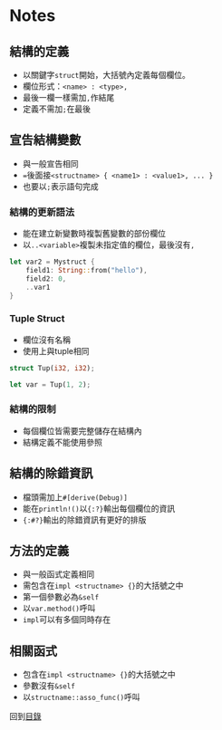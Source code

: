 # Notes

## 結構的定義
- 以關鍵字`struct`開始，大括號內定義每個欄位。
- 欄位形式：`<name> : <type>,`
- 最後一欄一樣需加`,`作結尾
- 定義不需加`;`在最後

## 宣告結構變數
- 與一般宣告相同
- `=`後面接`<structname> { <name1> : <value1>, ... }`
- 也要以`;`表示語句完成

### 結構的更新語法
- 能在建立新變數時複製舊變數的部份欄位
- 以`..<variable>`複製未指定值的欄位，最後沒有`,`
``` rust
let var2 = Mystruct {
    field1: String::from("hello"),
    field2: 0,
    ..var1
}
```

### Tuple Struct
- 欄位沒有名稱
- 使用上與tuple相同
``` rust
struct Tup(i32, i32);

let var = Tup(1, 2);
```

### 結構的限制
- 每個欄位皆需要完整儲存在結構內
- 結構定義不能使用參照

## 結構的除錯資訊
- 檔頭需加上`#[derive(Debug)]`
- 能在`println!()`以`{:?}`輸出每個欄位的資訊
- `{:#?}`輸出的除錯資訊有更好的排版

## 方法的定義
- 與一般函式定義相同
- 需包含在`impl <structname> {}`的大括號之中
- 第一個參數必為`&self`
- 以`var.method()`呼叫
- `impl`可以有多個同時存在

## 相關函式
- 包含在`impl <structname> {}`的大括號之中
- 參數沒有`&self`
- 以`structname::asso_func()`呼叫

回到[目錄](./README.md)
